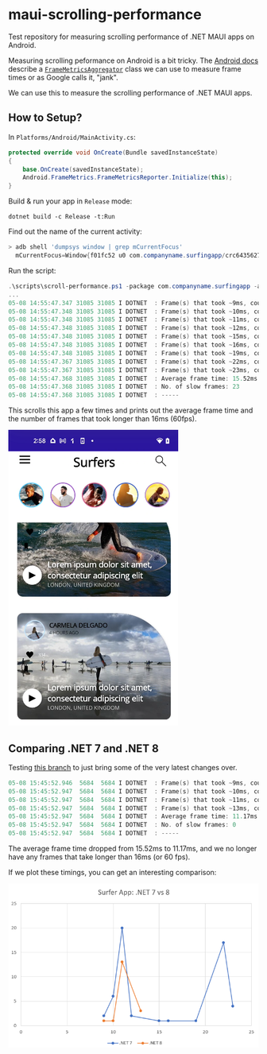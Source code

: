 # maui-scrolling-performance

Test repository for measuring scrolling performance of .NET MAUI apps on Android.

Measuring scrolling peformance on Android is a bit tricky. The
[Android docs][android-docs] describe a [`FrameMetricsAggregator`][frame-metrics]
class we can use to measure frame times or as Google calls it, "jank".

We can use this to measure the scrolling performance of .NET MAUI apps.

[android-docs]: https://developer.android.com/topic/performance/measuring-performance
[frame-metrics]: https://developer.android.com/reference/androidx/core/app/FrameMetricsAggregator

## How to Setup?

In `Platforms/Android/MainActivity.cs`:

```csharp
protected override void OnCreate(Bundle savedInstanceState)
{
    base.OnCreate(savedInstanceState);
    Android.FrameMetrics.FrameMetricsReporter.Initialize(this);
}
```

Build & run your app in `Release` mode:

```dotnetcli
dotnet build -c Release -t:Run
```

Find out the name of the current activity:

```powershell
> adb shell 'dumpsys window | grep mCurrentFocus'
  mCurrentFocus=Window{f01fc52 u0 com.companyname.surfingapp/crc6435627e4593d70ff9.MainActivity}
```

Run the script:

```powershell
.\scripts\scroll-performance.ps1 -package com.companyname.surfingapp -activity crc6435627e4593d70ff9.MainActivity
...
05-08 14:55:47.347 31085 31085 I DOTNET  : Frame(s) that took ~9ms, count: 2
05-08 14:55:47.348 31085 31085 I DOTNET  : Frame(s) that took ~10ms, count: 6
05-08 14:55:47.348 31085 31085 I DOTNET  : Frame(s) that took ~11ms, count: 20
05-08 14:55:47.348 31085 31085 I DOTNET  : Frame(s) that took ~12ms, count: 2
05-08 14:55:47.348 31085 31085 I DOTNET  : Frame(s) that took ~15ms, count: 1
05-08 14:55:47.348 31085 31085 I DOTNET  : Frame(s) that took ~16ms, count: 1
05-08 14:55:47.348 31085 31085 I DOTNET  : Frame(s) that took ~19ms, count: 1
05-08 14:55:47.367 31085 31085 I DOTNET  : Frame(s) that took ~22ms, count: 17
05-08 14:55:47.367 31085 31085 I DOTNET  : Frame(s) that took ~23ms, count: 4
05-08 14:55:47.368 31085 31085 I DOTNET  : Average frame time: 15.52ms
05-08 14:55:47.368 31085 31085 I DOTNET  : No. of slow frames: 23
05-08 14:55:47.368 31085 31085 I DOTNET  : -----
```

This scrolls this app a few times and prints out the average frame
time and the number of frames that took longer than 16ms (60fps).

![img](docs/surferapp.png)

## Comparing .NET 7 and .NET 8

Testing [this branch](https://github.com/jonathanpeppers/maui/tree/net8.0-FAST)
to just bring some of the very latest changes over.

```powershell
05-08 15:45:52.946  5684  5684 I DOTNET  : Frame(s) that took ~9ms, count: 1
05-08 15:45:52.947  5684  5684 I DOTNET  : Frame(s) that took ~10ms, count: 1
05-08 15:45:52.947  5684  5684 I DOTNET  : Frame(s) that took ~11ms, count: 13
05-08 15:45:52.947  5684  5684 I DOTNET  : Frame(s) that took ~13ms, count: 3
05-08 15:45:52.947  5684  5684 I DOTNET  : Average frame time: 11.17ms
05-08 15:45:52.947  5684  5684 I DOTNET  : No. of slow frames: 0
05-08 15:45:52.947  5684  5684 I DOTNET  : -----
```

The average frame time dropped from 15.52ms to 11.17ms, and we no
longer have any frames that take longer than 16ms (or 60 fps).

If we plot these timings, you can get an interesting comparison:

![img](docs/net7vs8.png)
